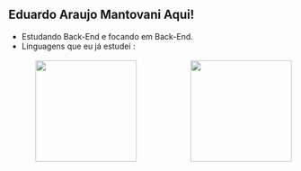 ##  Eduardo Araujo Mantovani Aqui!

<ul>
  <li> Estudando Back-End e focando em Back-End.
  <li> Linguagens que eu já estudei :<link rel="stylesheet" href="https://cdn.jsdelivr.net/gh/devicons/devicon@v2.15.1/devicon.min.css">

           
        
<ul>

<br>
<div>
  
  <img  height="180em" src="https://github-readme-stats.vercel.app/api?username=dudumanto&show_icons=true&theme=great-gatsby&include_all_commits=true&count_private=true"/>
  <img align="right" height="180em" src="https://github-readme-stats.vercel.app/api/top-langs/?username=dudumanto&layout=compact&langs_count=16&theme=great-gatsby"/>
</div>
<br>
  


